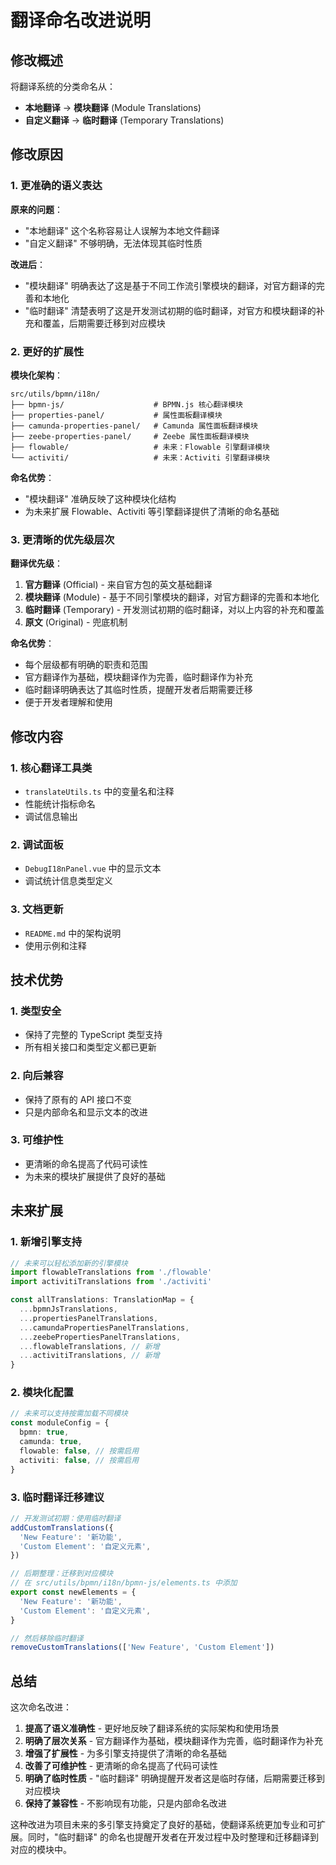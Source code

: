 # 翻译命名改进说明

## 修改概述

将翻译系统的分类命名从：

- **本地翻译** → **模块翻译** (Module Translations)
- **自定义翻译** → **临时翻译** (Temporary Translations)

## 修改原因

### 1. 更准确的语义表达

**原来的问题**：

- "本地翻译" 这个名称容易让人误解为本地文件翻译
- "自定义翻译" 不够明确，无法体现其临时性质

**改进后**：

- "模块翻译" 明确表达了这是基于不同工作流引擎模块的翻译，对官方翻译的完善和本地化
- "临时翻译" 清楚表明了这是开发测试初期的临时翻译，对官方和模块翻译的补充和覆盖，后期需要迁移到对应模块

### 2. 更好的扩展性

**模块化架构**：

```
src/utils/bpmn/i18n/
├── bpmn-js/                    # BPMN.js 核心翻译模块
├── properties-panel/           # 属性面板翻译模块
├── camunda-properties-panel/   # Camunda 属性面板翻译模块
├── zeebe-properties-panel/     # Zeebe 属性面板翻译模块
├── flowable/                   # 未来：Flowable 引擎翻译模块
└── activiti/                   # 未来：Activiti 引擎翻译模块
```

**命名优势**：

- "模块翻译" 准确反映了这种模块化结构
- 为未来扩展 Flowable、Activiti 等引擎翻译提供了清晰的命名基础

### 3. 更清晰的优先级层次

**翻译优先级**：

1. **官方翻译** (Official) - 来自官方包的英文基础翻译
2. **模块翻译** (Module) - 基于不同引擎模块的翻译，对官方翻译的完善和本地化
3. **临时翻译** (Temporary) - 开发测试初期的临时翻译，对以上内容的补充和覆盖
4. **原文** (Original) - 兜底机制

**命名优势**：

- 每个层级都有明确的职责和范围
- 官方翻译作为基础，模块翻译作为完善，临时翻译作为补充
- 临时翻译明确表达了其临时性质，提醒开发者后期需要迁移
- 便于开发者理解和使用

## 修改内容

### 1. 核心翻译工具类

- `translateUtils.ts` 中的变量名和注释
- 性能统计指标命名
- 调试信息输出

### 2. 调试面板

- `DebugI18nPanel.vue` 中的显示文本
- 调试统计信息类型定义

### 3. 文档更新

- `README.md` 中的架构说明
- 使用示例和注释

## 技术优势

### 1. 类型安全

- 保持了完整的 TypeScript 类型支持
- 所有相关接口和类型定义都已更新

### 2. 向后兼容

- 保持了原有的 API 接口不变
- 只是内部命名和显示文本的改进

### 3. 可维护性

- 更清晰的命名提高了代码可读性
- 为未来的模块扩展提供了良好的基础

## 未来扩展

### 1. 新增引擎支持

```typescript
// 未来可以轻松添加新的引擎模块
import flowableTranslations from './flowable'
import activitiTranslations from './activiti'

const allTranslations: TranslationMap = {
  ...bpmnJsTranslations,
  ...propertiesPanelTranslations,
  ...camundaPropertiesPanelTranslations,
  ...zeebePropertiesPanelTranslations,
  ...flowableTranslations, // 新增
  ...activitiTranslations, // 新增
}
```

### 2. 模块化配置

```typescript
// 未来可以支持按需加载不同模块
const moduleConfig = {
  bpmn: true,
  camunda: true,
  flowable: false, // 按需启用
  activiti: false, // 按需启用
}
```

### 3. 临时翻译迁移建议

```typescript
// 开发测试初期：使用临时翻译
addCustomTranslations({
  'New Feature': '新功能',
  'Custom Element': '自定义元素',
})

// 后期整理：迁移到对应模块
// 在 src/utils/bpmn/i18n/bpmn-js/elements.ts 中添加
export const newElements = {
  'New Feature': '新功能',
  'Custom Element': '自定义元素',
}

// 然后移除临时翻译
removeCustomTranslations(['New Feature', 'Custom Element'])
```

## 总结

这次命名改进：

1. **提高了语义准确性** - 更好地反映了翻译系统的实际架构和使用场景
2. **明确了层次关系** - 官方翻译作为基础，模块翻译作为完善，临时翻译作为补充
3. **增强了扩展性** - 为多引擎支持提供了清晰的命名基础
4. **改善了可维护性** - 更清晰的命名提高了代码可读性
5. **明确了临时性质** - "临时翻译" 明确提醒开发者这是临时存储，后期需要迁移到对应模块
6. **保持了兼容性** - 不影响现有功能，只是内部命名改进

这种改进为项目未来的多引擎支持奠定了良好的基础，使翻译系统更加专业和可扩展。同时，"临时翻译" 的命名也提醒开发者在开发过程中及时整理和迁移翻译到对应的模块中。
